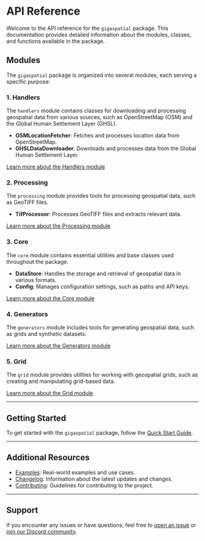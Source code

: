 # API Reference

Welcome to the API reference for the `gigaspatial` package. This documentation provides detailed information about the modules, classes, and functions available in the package.

## Modules

The `gigaspatial` package is organized into several modules, each serving a specific purpose:

### 1. **Handlers**
The `handlers` module contains classes for downloading and processing geospatial data from various sources, such as OpenStreetMap (OSM) and the Global Human Settlement Layer (GHSL).

- **OSMLocationFetcher**: Fetches and processes location data from OpenStreetMap.
- **GHSLDataDownloader**: Downloads and processes data from the Global Human Settlement Layer.

[Learn more about the Handlers module](handlers.md)

### 2. **Processing**
The `processing` module provides tools for processing geospatial data, such as GeoTIFF files.

- **TifProcessor**: Processes GeoTIFF files and extracts relevant data.

[Learn more about the Processing module](processing.md)

### 3. **Core**
The `core` module contains essential utilities and base classes used throughout the package.

- **DataStore**: Handles the storage and retrieval of geospatial data in various formats.
- **Config**: Manages configuration settings, such as paths and API keys.

[Learn more about the Core module](core.md)

### 4. **Generators**
The `generators` module includes tools for generating geospatial data, such as grids and synthetic datasets.

[Learn more about the Generators module](generators.md)

### 5. **Grid**
The `grid` module provides utilities for working with geospatial grids, such as creating and manipulating grid-based data.

[Learn more about the Grid module](grid.md)

---

## Getting Started

To get started with the `gigaspatial` package, follow the [Quick Start Guide](../getting-started/quickstart.md).

---

## Additional Resources

- [Examples](../examples/): Real-world examples and use cases.
- [Changelog](../changelog.md): Information about the latest updates and changes.
- [Contributing](../contributing.md): Guidelines for contributing to the project.

---

## Support

If you encounter any issues or have questions, feel free to [open an issue](https://github.com/unicef/giga-spatial/issues) or [join our Discord community](https://discord.com/invite/NStBwE7kyv).
